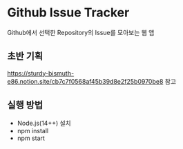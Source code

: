 # Github Issue Tracker
Github에서 선택한 Repository의 Issue를 모아보는 웹 앱

## 초반 기획
https://sturdy-bismuth-e86.notion.site/cb7c7f0568af45b39d8e2f25b0970be8 참고

## 실행 방법
- Node.js(14++) 설치
- npm install
- npm start
